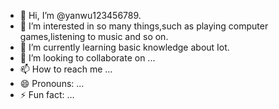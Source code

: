 - 👋 Hi, I’m @yanwu123456789.
- 👀 I’m interested in so many things,such as playing computer games,listening to music and so on.
- 🌱 I’m currently learning basic knowledge about Iot.
- 💞️ I’m looking to collaborate on ...
- 📫 How to reach me ...
- 😄 Pronouns: ...
- ⚡ Fun fact: ...

<!---
yanwu123456789/yanwu123456789 is a ✨ special ✨ repository because its `README.md` (this file) appears on your GitHub profile.
You can click the Preview link to take a look at your changes.
--->


